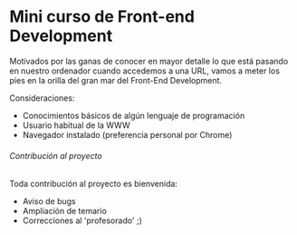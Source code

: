 # Mini curso de Front-end Development

Motivados por las ganas de conocer en mayor detalle lo que está pasando en nuestro ordenador cuando accedemos a una URL, vamos a meter los pies en la orilla del gran mar del Front-End Development. 

Consideraciones:
- Conocimientos básicos de algún lenguaje de programación
- Usuario habitual de la WWW
- Navegador instalado (preferencia personal por Chrome)

###### Contribución al proyecto

Toda contribución al proyecto es bienvenida:
- Aviso de bugs
- Ampliación de temario
- Correcciones al 'profesorado' ;)